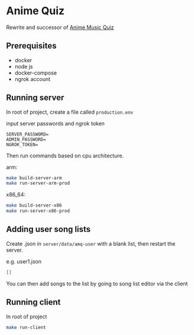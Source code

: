 # Anime Quiz
Rewrite and successor of [Anime Music Quiz](https://github.com/xLasercut/anime-music-quiz)

## Prerequisites
- docker
- node js
- docker-compose
- ngrok account

## Running server
In root of project, create a file called `production.env`

input server passwords and ngrok token
```dotenv
SERVER_PASSWORD=
ADMIN_PASSWORD=
NGROK_TOKEN=
```

Then run commands based on cpu architecture.

arm:
```bash
make build-server-arm
make run-server-arm-prod
```

x86_64:
```bash
make build-server-x86
make run-server-x86-prod
```

## Adding user song lists
Create <filename>.json in `server/data/amq-user` with a blank list, then restart the server.

e.g. user1.json
```json
[]
````
You can then add songs to the list by going to song list editor via the client

## Running client
In root of project
```bash
make run-client
```
